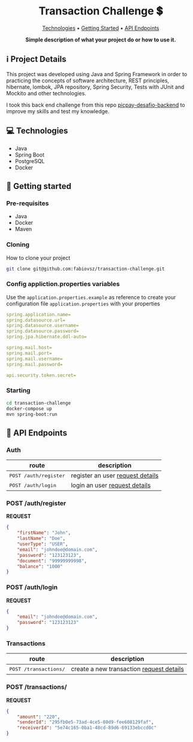 ﻿<h1 align="center" style="font-weight: bold;"> Transaction Challenge 💲</h1>

<p align="center">
 <a href="#tech">Technologies</a> • 
 <a href="#started">Getting Started</a> • 
  <a href="#routes">API Endpoints</a>
</p>

<p align="center">
    <b>Simple description of what your project do or how to use it.</b>
</p>

<h2 id="technologies">ℹ️ Project Details</h2>

This project was developed using Java and Spring Framework in order to practicing the concepts of software architecture, REST principles, hibernate, lombok, JPA repository, Spring Security, Tests with JUnit and Mockito and other technologies.

I took this back end challenge from this repo [picpay-desafio-backend](https://github.com/PicPay/picpay-desafio-backend) to improve my skills and test my knowledge.

<h2 id="technologies">💻 Technologies</h2>

- Java
- Spring Boot
- PostgreSQL
- Docker

<h2 id="started">🚀 Getting started</h2>

<h3>Pre-requisites</h3>

- Java
- Docker
- Maven

<h3>Cloning</h3>

How to clone your project

```bash
git clone git@github.com:fabiovsz/transaction-challenge.git
```

<h3>Config appliction.properties variables</h2>

Use the `application.properties.example` as reference to create your configuration file `application.properties` with your properties

```yaml
spring.application.name=
spring.datasource.url=
spring.datasource.username=
spring.datasource.password=
spring.jpa.hibernate.ddl-auto=

spring.mail.host=
spring.mail.port=
spring.mail.username=
spring.mail.password=

api.security.token.secret=
```

<h3>Starting</h3>


```bash
cd transaction-challenge
docker-compose up
mvn spring-boot:run
```

<h2 id="routes">📍 API Endpoints</h2>
<h3>Auth</h3>

| route               | description                                          
|----------------------|-----------------------------------------------------
| <kbd>POST /auth/register</kbd>     | register an user [request details](#get-auth-detail)
| <kbd>POST /auth/login</kbd>     | login an user [request details](#post-auth-detail)

<h3 id="get-auth-detail">POST /auth/register</h3>

**REQUEST**
```json
{
    "firstName": "John",
    "lastName": "Doe",
    "userType": "USER",
    "email": "johndoe@domain.com",
    "password": "123123123",
    "document": "99999999998",
    "balance": "1000"
}
```

<h3 id="post-auth-detail">POST /auth/login</h3>

**REQUEST**
```json
{
    "email": "johndoe@domain.com",
    "password": "123123123"
}
```

<h3>Transactions</h3>

| route               | description                                          
|----------------------|-----------------------------------------------------
| <kbd>POST /transactions/</kbd>     | create a new transaction [request details](#get-transaction-detail)

<h3 id="get-transaction-detail">POST /transactions/</h3>

**REQUEST**
```json
{
    "amount": "220",
    "senderId": "295fb0e5-73ad-4ce5-80d9-fee608129faf",
    "receiverId": "5e74c165-0ba1-48cd-89d6-69133ebccd0c"
}
```